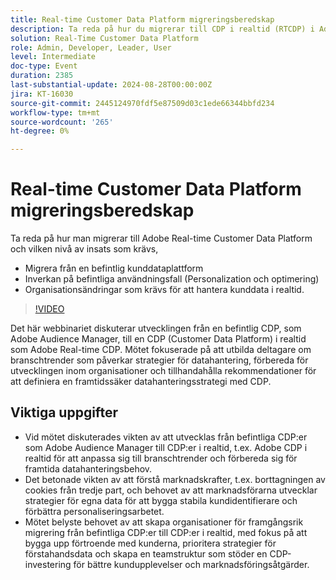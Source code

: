 ```yaml
---
title: Real-time Customer Data Platform migreringsberedskap
description: Ta reda på hur du migrerar till CDP i realtid (RTCDP) i Adobe och vilken nivå av insats som krävs:- Migrera från en befintlig CDP - Effekter på befintliga användningsfall (Personalization och optimering) - Organisationsförändringar som krävs för att hantera kunddata i realtid.
solution: Real-Time Customer Data Platform
role: Admin, Developer, Leader, User
level: Intermediate
doc-type: Event
duration: 2385
last-substantial-update: 2024-08-28T00:00:00Z
jira: KT-16030
source-git-commit: 2445124970fdf5e87509d03c1ede66344bbfd234
workflow-type: tm+mt
source-wordcount: '265'
ht-degree: 0%

---
```



# Real-time Customer Data Platform migreringsberedskap

Ta reda på hur man migrerar till Adobe Real-time Customer Data Platform och vilken nivå av insats som krävs,

* Migrera från en befintlig kunddataplattform
* Inverkan på befintliga användningsfall (Personalization och optimering)
* Organisationsändringar som krävs för att hantera kunddata i realtid.

>[!VIDEO](https://video.tv.adobe.com/v/3432995/?learn=on)

Det här webbinariet diskuterar utvecklingen från en befintlig CDP, som Adobe Audience Manager, till en CDP (Customer Data Platform) i realtid som Adobe Real-time CDP. Mötet fokuserade på att utbilda deltagare om branschtrender som påverkar strategier för datahantering, förbereda för utvecklingen inom organisationer och tillhandahålla rekommendationer för att definiera en framtidssäker datahanteringsstrategi med CDP.

## Viktiga uppgifter

* Vid mötet diskuterades vikten av att utvecklas från befintliga CDP:er som Adobe Audience Manager till CDP:er i realtid, t.ex. Adobe CDP i realtid för att anpassa sig till branschtrender och förbereda sig för framtida datahanteringsbehov.
* Det betonade vikten av att förstå marknadskrafter, t.ex. borttagningen av cookies från tredje part, och behovet av att marknadsförarna utvecklar strategier för egna data för att bygga stabila kundidentifierare och förbättra personaliseringsarbetet.
* Mötet belyste behovet av att skapa organisationer för framgångsrik migrering från befintliga CDP:er till CDP:er i realtid, med fokus på att bygga upp förtroende med kunderna, prioritera strategier för förstahandsdata och skapa en teamstruktur som stöder en CDP-investering för bättre kundupplevelser och marknadsföringsåtgärder.
